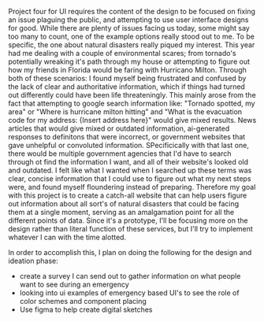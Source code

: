 Project four for UI requires the content of the design to be focused on fixing an issue plaguing the public, and attempting to use user interface designs for good. While there are plenty of issues facing us today, some might say too many to count, one of the example options really stood out to me. To be specific, the one about natural disasters really piqued my interest. This year had me dealing with a couple of environmental scares; from tornado's potentially wreaking it's path through my house or attempting to figure out how my friends in Florida would be faring with Hurricano Milton. Through both of these scenarios: I found myself being frustrated and confused by the lack of clear and authoritative information, which if things had turned out differently could have been life threateningly. This mainly arose from the fact that attempting to google search information like: "Tornado spotted, my area" or "Where is hurricane milton hitting" and "What is the evacuation code for my address: {Insert address here}" would give mixed results. News articles that would give mixed or outdated information, ai-generated responses to definitons that were incorrect, or government websites that gave unhelpful or convoluted information. SPecificically with that last one, there would be multiple government agencies that I'd have to search through ot find the information I want, and all of their website's looked old and outdated. I felt like what I wanted when I searched up these terms was clear, concise information that I could use to figure out what my next steps were, and found myself floundering instead of preparing. Therefore my goal with this project is to create a catch-all website that can help users figure out information about all sort's of natural disasters that could be facing them at a single moment, serving as an amalgamation point for all the different points of data. Since it's a prototype, I'll be focusing more on the design rather than literal function of these services, but I'll try to implement whatever I can with the time alotted.


In order to accomplish this, I plan on doing the following for the design and ideation phase:
- create a survey I can send out to gather information on what people want to see during an emergency
- looking into ui examples of emergency based UI's to see the role of color schemes and component placing
- Use figma to help create digital sketches

